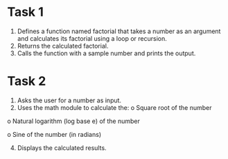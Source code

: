 # Task 1
1.   Defines a function named factorial that takes a number as an argument and calculates its factorial using a loop or recursion.
2.   Returns the calculated factorial.
3.   Calls the function with a sample number and prints the output.
# Task 2
1.   Asks the user for a number as input.
2.   Uses the math module to calculate the:
  o   Square root of the number

  o   Natural logarithm (log base e) of the number
  
  o   Sine of the number (in radians)
  
4.   Displays the calculated results.
